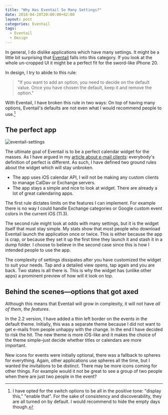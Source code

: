 ```yaml
---
title: "Why Has Eventail So Many Settings?"
date: 2018-04-20T20:00:00+02:00
layout: post
categories: Eventail
tags:
  - Eventail
  - Design
---
```


In general, I do dislike applications which have many settings. It might be a little bit surprising that [Eventail][eventail] falls into this category. If you look at the whole un-cropped UI it might be a perfect fit for the sword-like iPhone 20.

In design, I try to abide to this rule:

> "If you want to add an option, you need to decide on the default value. Once you have chosen the default, keep it and remove the option." 

With Eventail, I have broken this rule in two ways: On top of having many options, Eventail's defaults are not even what I would recommend people to use.[^defaults]

[^defaults]: I have opted for the switch options to be all in the positive tone: "display this," "enable that". For the sake of consistency and discoverability, they are all turned on by default. I would recommend to hide the empty days though.

## The perfect app

![eventail-settings]

[eventail-settings]: /images/2018-04-20/eventail-settings@3x.png#floatright

The ultimate goal of Eventail is to be a perfect calendar widget for the masses. As I have argued in my [article about e-mail clients][cwk-email]: everybody's definition of perfect is different. As such, I have defined two ground rules about the widget which will stay unbroken.

- The app uses iOS calendar API, I will not be making any custom clients to manage CalDav or Exchange servers.
- The app stays a simple and nice to look at widget. There are already a lot of great calendaring apps.

The first rule dictates limits on the features I can implement. For example there is no way I could handle Exchange categories or Google custom event colors in the current iOS (11.3).

The second rule might look at odds with many settings, but it is the widget itself that must stay simple. My stats show that most people who download Eventail launch the application once or twice. This is either because the app is crap, or because they set it up the first time they launch it and stash it in a dump folder. I choose to believe in the second case since this is how I intended people to use the app.

The complexity of settings dissipates after you have customized the widget to suit your needs. Tap and a detailed view opens, tap again and you are back. Two states is all there is. This is why the widget has (unlike other apps) a prominent preview of how will it look on top.

## Behind the scenes—options that got axed

Although this means that Eventail will grow in complexity, it will not have _all of them, the features_.

In the 2.2 version, I have added a thin left border on the events in the default theme. Initially, this was a separate theme because I did not want to get e-mails from people unhappy with the change. In the end I have decided to risk the hit. The new theme is more iOS-like and it makes the choice of the theme simple–just decide whether titles or calendars are more important.

New icons for events were initially optional, there was a fallback to spheres for everything. Again, other applications use spheres all the time, but I wanted the invitations to be distinct. There may be more icons coming for other things. For example would it not be great to see a group of two people when there are just two people in the event?

[eventail]: https://itunes.apple.com/us/app/eventail/id959674103?ls=1&mt=8&at=1010lIXq
[cwk-email]: https://yozy.net/2018/03/why-there-is-no-perfect-email-application/
